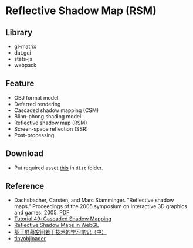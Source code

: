 # Reflective Shadow Map (RSM)

## Library

* gl-matrix
* dat.gui
* stats-js
* webpack

## Feature

* OBJ format model
* Deferred rendering
* Cascaded shadow mapping (CSM)
* Blinn-phong shading model
* Reflective shadow map (RSM)
* Screen-space reflection (SSR)
* Post-processing

## Download

* Put required asset [this](https://drive.google.com/file/d/1hSmUtQIIf_ZSIEKTMU4_N9RaoOB4Q54p/view?usp=sharing) in `dist` folder.

## Reference

* Dachsbacher, Carsten, and Marc Stamminger. "Reflective shadow maps." Proceedings of the 2005 symposium on Interactive 3D graphics and games. 2005. [PDF](http://www.klayge.org/material/3_12/GI/rsm.pdf)
* [Tutorial 49: Cascaded Shadow Mapping](http://ogldev.atspace.co.uk/www/tutorial49/tutorial49.html)
* [Reflective Shadow Maps in WebGL](https://github.com/Erkaman/webgl-rsm)
* [基于屏幕空间若干技术的学习笔记（中）](https://zhuanlan.zhihu.com/p/49459651)
* [tinyobjloader](https://github.com/tinyobjloader/tinyobjloader)